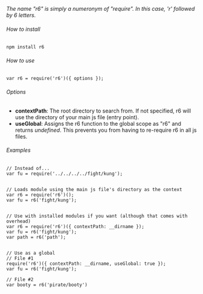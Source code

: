 *The name "r6" is simply a numeronym of "require". In this case, 'r' followed by 6 letters.*

###### How to install
    npm install r6

###### How to use
    var r6 = require('r6')({ options });

###### Options
- **contextPath**: The root directory to search from. If not specified, r6 will use the directory of your main js file (entry point).
- **useGlobal**: Assigns the r6 function to the global scope as "r6" and returns *undefined*. This prevents you from having to re-require r6 in all js files.

###### *Examples*
    // Instead of...
    var fu = require('../../../../fight/kung');


    // Loads module using the main js file's directory as the context
    var r6 = require('r6')();
    var fu = r6('fight/kung');


    // Use with installed modules if you want (although that comes with overhead)
    var r6 = require('r6')({ contextPath: __dirname });
    var fu = r6('fight/kung');
    var path = r6('path');


    // Use as a global
    // File #1
    require('r6')({ contextPath: __dirname, useGlobal: true });
    var fu = r6('fight/kung');

    // File #2
    var booty = r6('pirate/booty')
